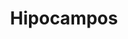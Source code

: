 ---
title: Hipocampos
date: 
draft: false

# descripcion
description : Aros colgantes en plata 925 y nácar.

materials: Plata 925

color: 

dimensions: Largo 3,00 cm

code: 01-01-1036

type: "Aros"

categories: []

price: $5.120,00

price_eftvo: $4.350,00

# Images
# first image will be shown in the product page
images:
  # - image: "images/path_to_image"
  # La ubicacion de las imagenes es imagenes/Aros/Aros.Colgantes/01-01-1036-hipocampos
  - image: "./images/aros/colgantes/01-01-1036-hipocampos.jpg"
---